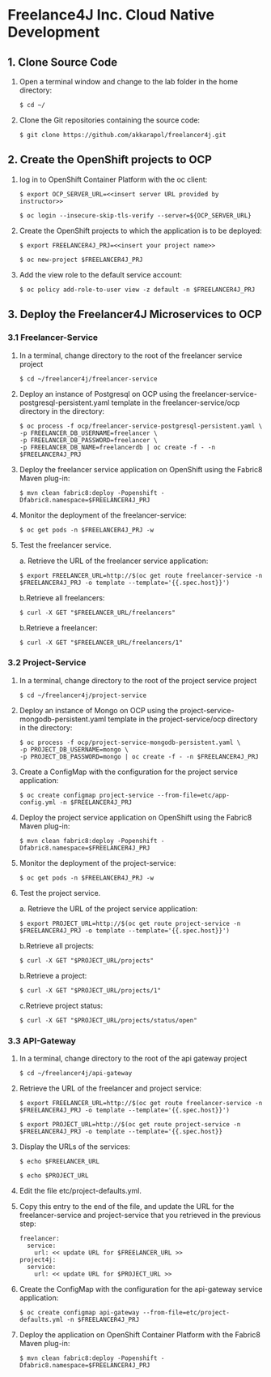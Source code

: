 # Freelance4J Inc. Cloud Native Development

## 1. Clone Source Code

   1. Open a terminal window and change to the lab folder in the home directory:  

      ```
      $ cd ~/ 
      ```

   2. Clone the Git repositories containing the source code: 

      ```
      $ git clone https://github.com/akkarapol/freelancer4j.git
      ```

## 2. Create the OpenShift projects to OCP

   1. log in to OpenShift Container Platform with the oc client:
      
      ```
      $ export OCP_SERVER_URL=<<insert server URL provided by instructor>>

      $ oc login --insecure-skip-tls-verify --server=${OCP_SERVER_URL}
      ```
      
   2. Create the OpenShift projects to which the application is to be deployed:
  
      ```
      $ export FREELANCER4J_PRJ=<<insert your project name>>

      $ oc new-project $FREELANCER4J_PRJ
      ```
   3. Add the view role to the default service account:
   
      ```
      $ oc policy add-role-to-user view -z default -n $FREELANCER4J_PRJ
      ```
      
 ## 3. Deploy the Freelancer4J Microservices to OCP
 
  ### 3.1 Freelancer-Service
          
  1. In a terminal, change directory to the root of the freelancer service project   
         
     ```          
     $ cd ~/freelancer4j/freelancer-service          
     ```
          
  2. Deploy an instance of Postgresql on OCP using the freelancer-service-postgresql-persistent.yaml template in the freelancer-service/ocp directory in the directory:
         
     ``` 
     $ oc process -f ocp/freelancer-service-postgresql-persistent.yaml \
     -p FREELANCER_DB_USERNAME=freelancer \
     -p FREELANCER_DB_PASSWORD=freelancer \
     -p FREELANCER_DB_NAME=freelancerdb | oc create -f - -n $FREELANCER4J_PRJ
     ```

  3. Deploy the freelancer service application on OpenShift using the Fabric8 Maven plug-in:
  
     ```
     $ mvn clean fabric8:deploy -Popenshift -Dfabric8.namespace=$FREELANCER4J_PRJ
      ```
  4. Monitor the deployment of the freelancer-service:
     
     ```
     $ oc get pods -n $FREELANCER4J_PRJ -w
     ```
  6. Test the freelancer service.
  
     a. Retrieve the URL of the freelancer service application:
     
     ```
     $ export FREELANCER_URL=http://$(oc get route freelancer-service -n $FREELANCER4J_PRJ -o template --template='{{.spec.host}}')
     ```
     
     b.Retrieve all freelancers:
     
     ```
     $ curl -X GET "$FREELANCER_URL/freelancers"
     ```
     
     b.Retrieve a freelancer:
     
     ```
     $ curl -X GET "$FREELANCER_URL/freelancers/1"
     ```
     
  ### 3.2 Project-Service
          
  1. In a terminal, change directory to the root of the project service project   
         
     ```          
     $ cd ~/freelancer4j/project-service          
     ```
          
  2. Deploy an instance of Mongo on OCP using the project-service-mongodb-persistent.yaml template in the project-service/ocp directory in the directory:
         
     ``` 
     $ oc process -f ocp/project-service-mongodb-persistent.yaml \
     -p PROJECT_DB_USERNAME=mongo \
     -p PROJECT_DB_PASSWORD=mongo | oc create -f - -n $FREELANCER4J_PRJ
     ```
     
  3. Create a ConfigMap with the configuration for the project service application: 
  
     ```
     $ oc create configmap project-service --from-file=etc/app-config.yml -n $FREELANCER4J_PRJ
     ```
  
  4. Deploy the project service application on OpenShift using the Fabric8 Maven plug-in:
  
     ```
     $ mvn clean fabric8:deploy -Popenshift -Dfabric8.namespace=$FREELANCER4J_PRJ
     ```
  5. Monitor the deployment of the project-service:
     
     ```
     $ oc get pods -n $FREELANCER4J_PRJ -w
     ```
  6. Test the project service.
  
     a. Retrieve the URL of the project service application:
     
     ```
     $ export PROJECT_URL=http://$(oc get route project-service -n $FREELANCER4J_PRJ -o template --template='{{.spec.host}}')
     ```
     
     b.Retrieve all projects:
     
     ```
     $ curl -X GET "$PROJECT_URL/projects"
     ```
     
     b.Retrieve a project:
     
     ```
     $ curl -X GET "$PROJECT_URL/projects/1"
     ```
     
     c.Retrieve project status:
     
     ```
     $ curl -X GET "$PROJECT_URL/projects/status/open"
     ```
     
     
  ### 3.3 API-Gateway
          
  1. In a terminal, change directory to the root of the api gateway project   
         
     ```          
     $ cd ~/freelancer4j/api-gateway          
     ```       
  
  2. Retrieve the URL of the freelancer and project service:
     
     ```          
     $ export FREELANCER_URL=http://$(oc get route freelancer-service -n $FREELANCER4J_PRJ -o template --template='{{.spec.host}}')

     $ export PROJECT_URL=http://$(oc get route project-service -n $FREELANCER4J_PRJ -o template --template='{{.spec.host}}     
     ```
  
  2. Display the URLs of the services:
     
     ```   
     $ echo $FREELANCER_URL
     
     $ echo $PROJECT_URL
     ```   
 
  3. Edit the file etc/project-defaults.yml.

  4. Copy this entry to the end of the file, and update the URL for the freelancer-service and project-service that you retrieved in the previous step:
     
     ```   
     freelancer:
       service:
         url: << update URL for $FREELANCER_URL >>
     project4j:
       service:
         url: << update URL for $PROJECT_URL >>
     ```   
  
  4. Create the ConfigMap with the configuration for the api-gateway service application: 
  
     ```
     $ oc create configmap api-gateway --from-file=etc/project-defaults.yml -n $FREELANCER4J_PRJ
     ```
  
  5. Deploy the application on OpenShift Container Platform with the Fabric8 Maven plug-in:
  
     ```
     $ mvn clean fabric8:deploy -Popenshift -Dfabric8.namespace=$FREELANCER4J_PRJ
     ```  
     
     
     
